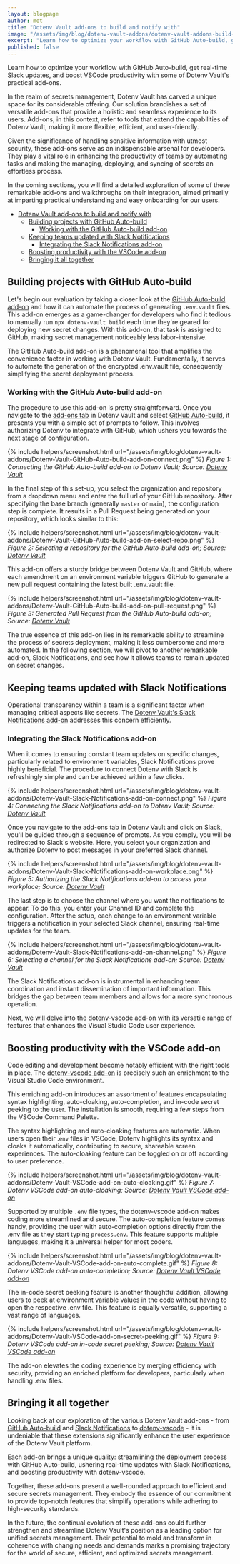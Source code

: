 ```yaml
---
layout: blogpage
author: mot
title: "Dotenv Vault add-ons to build and notify with"
image: "/assets/img/blog/dotenv-vault-addons/dotenv-vault-addons-build-notify-cover.png"
excerpt: "Learn how to optimize your workflow with GitHub Auto-build, get real-time Slack updates, and boost VSCode productivity with some of Dotenv Vault's practical add-ons."
published: false
---
```


Learn how to optimize your workflow with GitHub Auto-build, get real-time Slack updates, and boost VSCode productivity with some of Dotenv Vault's practical add-ons.

In the realm of secrets management, Dotenv Vault has carved a unique space for its considerable offering. Our solution brandishes a set of versatile add-ons that provide a holistic and seamless experience to its users. Add-ons, in this context, refer to tools that extend the capabilities of Dotenv Vault, making it more flexible, efficient, and user-friendly.

Given the significance of handling sensitive information with utmost security, these add-ons serve as an indispensable arsenal for developers. They play a vital role in enhancing the productivity of teams by automating tasks and making the managing, deploying, and syncing of secrets an effortless process.

In the coming sections, you will find a detailed exploration of some of these remarkable add-ons and walkthroughs on their integration, aimed primarily at imparting practical understanding and easy onboarding for our users.

- [Dotenv Vault add-ons to build and notify with](#dotenv-vault-add-ons-to-build-and-notify-with)
  - [Building projects with GitHub Auto-build](#building-projects-with-github-auto-build)
    - [Working with the GitHub Auto-build add-on](#working-with-the-github-auto-build-add-on)
  - [Keeping teams updated with Slack Notifications](#keeping-teams-updated-with-slack-notifications)
    - [Integrating the Slack Notifications add-on](#integrating-the-slack-notifications-add-on)
  - [Boosting productivity with the VSCode add-on](#boosting-productivity-with-the-vscode-add-on)
  - [Bringing it all together](#bringing-it-all-together)

## Building projects with GitHub Auto-build
Let's begin our evaluation by taking a closer look at the [GitHub Auto-build add-on](https://www.dotenv.org/docs/addons/github) and how it can automate the process of generating `.env.vault` files. This add-on emerges as a game-changer for developers who find it tedious to manually run `npx dotenv-vault build` each time they're geared for deploying new secret changes. With this add-on, that task is assigned to GitHub, making secret management noticeably less labor-intensive.

The GitHub Auto-build add-on is a phenomenal tool that amplifies the convenience factor in working with Dotenv Vault. Fundamentally, it serves to automate the generation of the encrypted .env.vault file, consequently simplifying the secret deployment process.

### Working with the GitHub Auto-build add-on

The procedure to use this add-on is pretty straightforward. Once you navigate to the [add-ons tab](https://www.dotenv.org/docs/addons) in Dotenv Vault and select [GitHub Auto-build](https://www.dotenv.org/docs/addons/github), it presents you with a simple set of prompts to follow. This involves authorizing Dotenv to integrate with GitHub, which ushers you towards the next stage of configuration.

{% include helpers/screenshot.html url="/assets/img/blog/dotenv-vault-addons/Dotenv-Vault-GitHub-Auto-build-add-on-connect.png" %}
*Figure 1: Connecting the GitHub Auto-build add-on to Dotenv Vault; Source: [Dotenv Vault](https://www.dotenv.org/docs/addons/github)*

In the final step of this set-up, you select the organization and repository from a dropdown menu and enter the full url of your GitHub repository. After specifying the base branch (generally `master` or `main`), the configuration step is complete. It results in a Pull Request being generated on your repository, which looks similar to this:

{% include helpers/screenshot.html url="/assets/img/blog/dotenv-vault-addons/Dotenv-Vault-GitHub-Auto-build-add-on-select-repo.png" %}
*Figure 2: Selecting a repository for the GitHub Auto-build add-on; Source: [Dotenv Vault](https://www.dotenv.org/docs/addons/github)*

This add-on offers a sturdy bridge between Dotenv Vault and GitHub, where each amendment on an environment variable triggers GitHub to generate a new pull request containing the latest built .env.vault file.

{% include helpers/screenshot.html url="/assets/img/blog/dotenv-vault-addons/Dotenv-Vault-GitHub-Auto-build-add-on-pull-request.png" %}
*Figure 3: Generated Pull Request from the GitHub Auto-build add-on; Source: [Dotenv Vault](https://www.dotenv.org/docs/addons/github)*

The true essence of this add-on lies in its remarkable ability to streamline the process of secrets deployment, making it less cumbersome and more automated. In the following section, we will pivot to another remarkable add-on, Slack Notifications, and see how it allows teams to remain updated on secret changes.

## Keeping teams updated with Slack Notifications

Operational transparency within a team is a significant factor when managing critical aspects like secrets. The [Dotenv Vault's Slack Notifications add-on](https://www.dotenv.org/docs/addons/slack) addresses this concern efficiently.

### Integrating the Slack Notifications add-on

When it comes to ensuring constant team updates on specific changes, particularly related to environment variables, Slack Notifications prove highly beneficial. The procedure to connect Dotenv with Slack is refreshingly simple and can be achieved within a few clicks.

{% include helpers/screenshot.html url="/assets/img/blog/dotenv-vault-addons/Dotenv-Vault-Slack-Notifications-add-on-connect.png" %}
*Figure 4: Connecting the Slack Notifications add-on to Dotenv Vault; Source: [Dotenv Vault](https://www.dotenv.org/docs/addons/slack)*

Once you navigate to the add-ons tab in Dotenv Vault and click on Slack, you'll be guided through a sequence of prompts. As you comply, you will be redirected to Slack's website. Here, you select your organization and authorize Dotenv to post messages in your preferred Slack channel.

{% include helpers/screenshot.html url="/assets/img/blog/dotenv-vault-addons/Dotenv-Vault-Slack-Notifications-add-on-workplace.png" %}
*Figure 5: Authorizing the Slack Notifications add-on to access your workplace; Source: [Dotenv Vault](https://www.dotenv.org/docs/addons/slack)*

The last step is to choose the channel where you want the notifications to appear. To do this, you enter your Channel ID and complete the configuration. After the setup, each change to an environment variable triggers a notification in your selected Slack channel, ensuring real-time updates for the team.

{% include helpers/screenshot.html url="/assets/img/blog/dotenv-vault-addons/Dotenv-Vault-Slack-Notifications-add-on-channel.png" %}
*Figure 6: Selecting a channel for the Slack Notifications add-on; Source: [Dotenv Vault](https://www.dotenv.org/docs/addons/slack)*

The Slack Notifications add-on is instrumental in enhancing team coordination and instant dissemination of important information. This bridges the gap between team members and allows for a more synchronous operation.

Next, we will delve into the dotenv-vscode add-on with its versatile range of features that enhances the Visual Studio Code user experience.

## Boosting productivity with the VSCode add-on

Code editing and development become notably efficient with the right tools in place. The [dotenv-vscode add-on](https://marketplace.visualstudio.com/items?itemName=dotenv.dotenv-vscode) is precisely such an enrichment to the Visual Studio Code environment.

This enriching add-on introduces an assortment of features encapsulating syntax highlighting, auto-cloaking, auto-completion, and in-code secret peeking to the user. The installation is smooth, requiring a few steps from the VSCode Command Palette.

The syntax highlighting and auto-cloaking features are automatic. When users open their .`env` files in VSCode, Dotenv highlights its syntax and cloaks it automatically, contributing to secure, shareable screen experiences. The auto-cloaking feature can be toggled on or off according to user preference.

{% include helpers/screenshot.html url="/assets/img/blog/dotenv-vault-addons/Dotenv-Vault-VSCode-add-on-auto-cloaking.gif" %}
*Figure 7: Dotenv VSCode add-on auto-cloaking; Source: [Dotenv Vault VSCode add-on](https://marketplace.visualstudio.com/items?itemName=dotenv.dotenv-vscode)*

Supported by multiple `.env` file types, the dotenv-vscode add-on makes coding more streamlined and secure. The auto-completion feature comes handy, providing the user with auto-completion options directly from the .env file as they start typing `process.env`. This feature supports multiple languages, making it a universal helper for most coders.

{% include helpers/screenshot.html url="/assets/img/blog/dotenv-vault-addons/Dotenv-Vault-VSCode-add-on-auto-complete.gif" %}
*Figure 8: Dotenv VSCode add-on auto-completion; Source: [Dotenv Vault VSCode add-on](https://marketplace.visualstudio.com/items?itemName=dotenv.dotenv-vscode)*

The in-code secret peeking feature is another thoughtful addition, allowing users to peek at environment variable values in the code without having to open the respective .env file. This feature is equally versatile, supporting a vast range of languages.

{% include helpers/screenshot.html url="/assets/img/blog/dotenv-vault-addons/Dotenv-Vault-VSCode-add-on-secret-peeking.gif" %}
*Figure 9: Dotenv VSCode add-on in-code secret peeking; Source: [Dotenv Vault VSCode add-on](https://marketplace.visualstudio.com/items?itemName=dotenv.dotenv-vscode)*

The add-on elevates the coding experience by merging efficiency with security, providing an enriched platform for developers, particularly when handling .env files.

## Bringing it all together

Looking back at our exploration of the various Dotenv Vault add-ons - from [GitHub Auto-build](https://www.dotenv.org/docs/addons/github) and [Slack Notifications](https://www.dotenv.org/docs/addons/slack) to [dotenv-vscode](https://marketplace.visualstudio.com/items?itemName=dotenv.dotenv-vscode) - it is undeniable that these extensions significantly enhance the user experience of the Dotenv Vault platform.

Each add-on brings a unique quality: streamlining the deployment process with GitHub Auto-build, ushering real-time updates with Slack Notifications, and boosting productivity with dotenv-vscode.

Together, these add-ons present a well-rounded approach to efficient and secure secrets management. They embody the essence of our commitment to provide top-notch features that simplify operations while adhering to high-security standards.

In the future, the continual evolution of these add-ons could further strengthen and streamline Dotenv Vault's position as a leading option for unified secrets management. Their potential to mold and transform in coherence with changing needs and demands marks a promising trajectory for the world of secure, efficient, and optimized secrets management.
